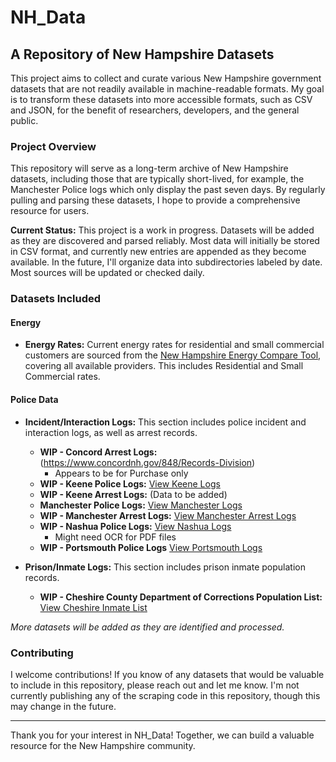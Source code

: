 # NH_Data
## A Repository of New Hampshire Datasets

This project aims to collect and curate various New Hampshire government datasets that are not readily available in machine-readable formats. My goal is to transform these datasets into more accessible formats, such as CSV and JSON, for the benefit of researchers, developers, and the general public.

### Project Overview
This repository will serve as a long-term archive of New Hampshire datasets, including those that are typically short-lived, for example, the Manchester Police logs which only display the past seven days. By regularly pulling and parsing these datasets, I hope to provide a comprehensive resource for users.

**Current Status:** This project is a work in progress. Datasets will be added as they are discovered and parsed reliably. Most data will initially be stored in CSV format, and currently new entries are appended as they become available. In the future, I'll organize data into subdirectories labeled by date. Most sources will be updated or checked daily.

### Datasets Included

#### Energy
- **Energy Rates:** Current energy rates for residential and small commercial customers are sourced from the [New Hampshire Energy Compare Tool](https://www.energy.nh.gov/engyapps/ceps/shop.aspx), covering all available providers. This includes Residential and Small Commercial rates.

#### Police Data
- **Incident/Interaction Logs:** This section includes police incident and interaction logs, as well as arrest records.
  - **WIP - Concord Arrest Logs:** (https://www.concordnh.gov/848/Records-Division)
    - Appears to be for Purchase only
  - **WIP - Keene Police Logs:** [View Keene Logs](https://keenenh.gov/police/logs)
  - **WIP - Keene Arrest Logs:** (Data to be added)   
  - **Manchester Police Logs:** [View Manchester Logs](https://www.manchesternh.gov/Departments/Police/Police-Log)
  - **WIP - Manchester Arrest Logs:** [View Manchester Arrest Logs](https://www.manchesternh.gov/Portals/2/Departments/police_blog/Police%20Log.pdf)
  - **WIP - Nashua Police Logs:** [View Nashua Logs](https://www.nashuanh.gov/DocumentCenter/Index/2878)
    - Might need OCR for PDF files
  - **WIP - Portsmouth Police Logs** [View Portsmouth Logs](https://www.cityofportsmouth.com/police/police-logs)

  

- **Prison/Inmate Logs:** This section includes prison inmate population records.
  - **WIP - Cheshire County Department of Corrections Population List:** [View Cheshire Inmate List](https://co.cheshire.nh.us/wp-content/uploads/IM-pop.pdf)


*More datasets will be added as they are identified and processed.*

### Contributing
I welcome contributions! If you know of any datasets that would be valuable to include in this repository, please reach out and let me know.  I'm not currently publishing any of the scraping code in this repository, though this may change in the future.

---

Thank you for your interest in NH_Data! Together, we can build a valuable resource for the New Hampshire community.
